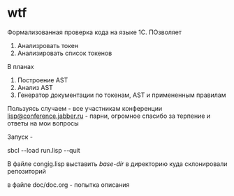 wtf
===

Формализованная проверка кода на языке 1С. 
ПОзволяет 
1. Анализровать токен
2. Анализировать список токенов

В планах
1. Построение AST
2. Анализ AST
3. Генератор документации по токенам, AST и примененным правилам



Пользуясь случаем - все участникам конференции lisp@conference.jabber.ru - парни, огромное спасибо за терпение и ответы на мои вопросы



Запуск - 

sbcl --load run.lisp --quit

В файле congig.lisp выставить *base-dir* в директорию куда склонировали репозиторий


в файле doc/doc.org - попытка описания